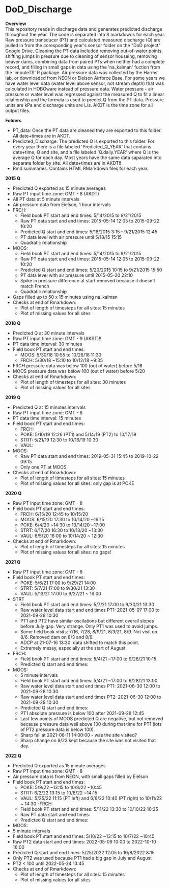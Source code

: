 # DoD_Discharge

**Overview** <br>
This repository reads in discharge data and generates predicted discharge throughout the year. The code is separated into R markdowns for each year. Raw pressure transducer (PT) and calculated measured discharge (Q) are pulled in from the coresponding year's sensor folder on the "DoD project" Google Drive. Cleaning the PT data included removing out-of-water points, shifting jumps in pressure due to cleaning of sensor houseing, removing beaver dams, combining data from paired PTs when neither had a complete record, and filling in small gaps in data using the 'na_kalman' fuction from the 'imputeTS' R package. Air pressure data was collected by the Harms' lab, or downloaded from NEON or Eielson Airforce Base. For some years we have water level data (water level above sensor, not stream depth) that was calculated in HOBOware instead of pressure data. Water pressure - air pressure or water level was regressed against the measured Q to fit a linear relationship and the formula is used to predict Q from the PT data. Pressure units are kPa and discharge units are L/s. AKDT is the time zone for all output files.

**Folders**
- PT_data: Once the PT data are cleaned they are exported to this folder. All date+times are in AKDT.
- Predicted_Discharge: The predicted Q is exported to this folder. For every year there is a file labeled 
  'Predicted_Q_YEAR' that contains date+time, Q and site, and a file labeled 'Q.daily.YEAR' where Q is the 
  average Q for each day. Most years have the same data saparated into separate folder by site. All date+times 
  are in AKDT!!
- Rmd summaries: Contains HTML RMarkdown files for each year.

**2015 Q**
- Predicted Q exported as 15 minute averages
- Raw PT input time zone: GMT - 8 (AKDT)
- All PT data at 5 minute intervals
- Air pressure data from Eielson, 1 hour intervals
- FRCH:
  - Field book PT start and end times: 5/14/2015 to 9/21/2015
  - Raw PT data start and end times: 2015-05-14 12:05 to 2015-09-22 10:20
  - Predicted Q start and end times: 5/18/2015 3:15 - 9/21/2015 12:45
  - PT data level with air pressure until 5/18/15 15:15
  - Quadratic relationship
- MOOS:
  - Field book PT start and end times: 5/14/2015 to 9/21/2015
  - Raw PT data start and end times: 2015-05-14 12:05 to 2015-09-22 10:20
  - Predicted Q start and end times: 5/20/2015 10:15 to 9/21/2015 15:50
  - PT data level with air pressure until 2015-05-20 22:10
  - Spike in pressure difference at start removed because it doesn't match French
  - Quadratic relationship
- Gaps filled up to 50 x 15 minutes using na_kalman
- Checks at end of Rmarkdown:
  - Plot of length of timesteps for all sites: 15 minutes
  - Plot of missing values for all sites 
  
**2018 Q**
- Predicted Q at 30 minute intervals
- Raw PT input time zone: GMT - 9 (AKST)!!
- PT data time interval: 30 minutes
- Field book PT start and end times: 
  - MOOS: 5/30/18 10:55 to 10/26/18 11:30 
  - FRCH: 5/30/18 ~15:10 to 10/12/18 ~9:35
- FRCH pressure data was below 100 (out of water) before 5/18
- MOOS pressure data was below 100 (out of water) before 5/20
- Checks at end of Rmarkdown:
  - Plot of length of timesteps for all sites: 30 minutes
  - Plot of missing values for all sites 
 
**2019 Q**
- Predicted Q at 15 minutes intervals
- Raw PT input time zone: GMT - 8
- PT data time interval: 15 minutes
- Field book PT start and end times: 
  - FRCH:
  - POKE: 5/10/19 12:26 (PT1) and 5/14/19 (PT2) to 10/17/19
  - STRT: 5/21/19 12:30 to 10/16/19 10:30
  - VAUL:
- MOOS:
  - Raw PT data start and end times: 2019-05-31 15:45 to 2019-10-22 09:15
  - Only one PT at MOOS
- Checks at end of Rmarkdown:
  - Plot of length of timesteps for all sites: 15 minutes
  - Plot of missing values for all sites: only gap is at POKE 

**2020 Q**
- Raw PT input time zone: GMT - 8
- Field book PT start and end times: 
  - FRCH: 6/15/20 12:45 to 10/15/20
  - MOOS: 6/15/20 17:30 to 10/14/20 ~16:15
  - POKE: 6/4/20 ~14:30 to 10/14/20 ~17:00
  - STRT: 6/17/20 16:30 to 10/13/20 ~13:30 
  - VAUL: 6/5/20 16:00 to 10/14/20 ~ 12:30
- Checks at end of Rmarkdown:
  - Plot of length of timesteps for all sites: 15 minutes
  - Plot of missing values for all sites: no gaps! 
  
**2021 Q**
- Raw PT input time zone: GMT - 8
- Field book PT start and end times: 
  - POKE: 5/6/21 17:00 to 9/29/21 14:00
  - STRT: 5/7/21 17:00 to 9/30/21 13:30
  - VAUL: 5/13/21 17:00 to 9/27/21 ~ 16:00
- STRT
  - Field book PT start and end times: 5/7/21 17:00 to 9/30/21 13:30
  - Raw water level data start and end times PT1: 2021-05-07 17:00 to 2021-09-28 10:30
  - PT1 and PT2 have similar oscilations but different overall slopes before July gap. Very strange. Only PT1 was used to avoid jumps.
  - Some field book visits: 7/16, 7/28, 8/9/21, 8/3/21, 8/9. Not visit on 8/6. Removed dam on 8/3 and 8/9.
  - ADCP at 21-07-16 13:30: data shifted to match this point.
  - Extremely messy, especially at the start of August.
- FRCH: 
  - Field book PT start and end times: 5/4/21 ~17:00 to 9/28/21 10:15
  - Predicted Q start and end times: 
- MOOS: 
  - 5 minute intervals 
  - Field book PT start and end times: 5/4/21 ~17:00 to 9/28/21 13:00
  - Raw water level data start and end times PT1: 2021-06-30 12:00 to 2021-09-28 10:30
  - Raw water level data start and end times PT2: 2021-06-30 12:00 to 2021-09-28 10:30
  - Predicted Q start and end times:
  - PT1 absolute pressure is below 100 after 2021-09-28 12:45
  - Last few points of MOOS predicted Q are negative, but not removed because pressure data well above 100 during that time for PT1 (lots of PT2 pressure data is below 100).
  - Sharp fall at 2021-08-11 14:00:00 - was the site visited?
  - Sharp change on 9/23 kept because the site was not visited that day.
  
**2022 Q**
- Predicted Q exported as 15 minute averages
- Raw PT input time zone: GMT - 8
- Air pressure data is from NEON, with small gaps filled by Eielson
- Field book PT start and end times: 
  - POKE: 5/9/22 ~13:15 to 10/8/22 ~10:45
  - STRT: 6/2/22 13:15 to 10/8/22 ~14:15
  - VAUL: 5/25/22 11:15 (PT left) and 6/6/22 10:40 (PT right) to 10/11/22 ~ 14:30
 -FRCH:
  - Field book PT start and end times: 5/11/22 13:30 to 10/10/22 10:25
  - Raw PT data start and end times:
  - Predicted Q start and end times:
 - MOOS:
  - 5 minute intervals
  - Field book PT start and end times: 5/10/22 ~13:15 to 10/7/22 ~10:45 
  - Raw PT2 data start and end times: 2022-05-09 10:00 to 2022-10-10 16:00
  - Predicted Q start and end times: 5/25/2022 12:05 to 10/8/2022 8:15
  - Only PT2 was used because PT1 had a big gap in July and August
  - PT2 < 100 until 2022-05-24 13:45
- Checks at end of Rmarkdown:
  - Plot of length of timesteps for all sites: 15 minutes
  - Plot of missing values for all sites  
